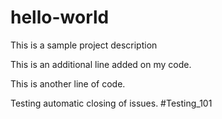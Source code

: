 # hello-world
This is a sample project description

This is an additional line added on my code.

This is another line of code.

Testing automatic closing of issues.
#Testing_101
